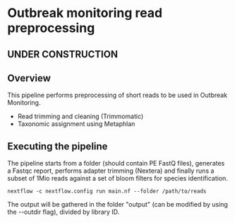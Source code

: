 # Outbreak monitoring read preprocessing

## UNDER CONSTRUCTION

## Overview

This pipeline performs preprocessing of short reads to be used in Outbreak Monitoring. 
* Read trimming and cleaning (Trimmomatic)
* Taxonomic assignment using Metaphlan

## Executing the pipeline 

The pipeline starts from a folder (should contain PE FastQ files), generates a Fastqc report, performs adapter trimming (Nextera) and finally runs a subset of 1Mio reads against a set of bloom filters for species identification.

`nextflow -c nextflow.config run main.nf --folder /path/to/reads`

The output will be gathered in the folder "output" (can be modified by using the --outdir flag), divided by library ID. 


